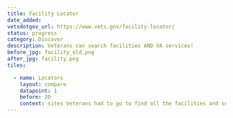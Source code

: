 ```yaml
---
title: Facility Locator
date_added:
vetsdotgov_url: https://www.vets.gov/facility-locator/
status: progress
category: Discover
description: Veterans can search facilities AND VA services!
before_jpg: facility_old.png
after_jpg: facility.png
tiles:

  - name: Locators
    layout: compare
    datapoint: 1
    before: 20
    context: sites Veterans had to go to find all the facilities and services they need
---
```

